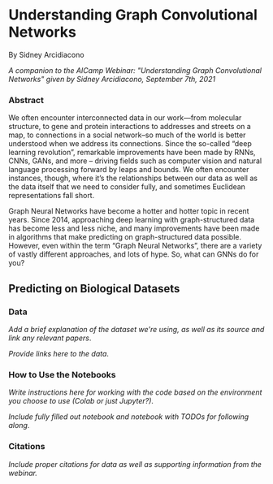 # Understanding Graph Convolutional Networks

By Sidney Arcidiacono

*A companion to the AICamp Webinar: "Understanding Graph Convolutional Networks" given by Sidney Arcidiacono, September 7th, 2021*

### Abstract

We often encounter interconnected data in our work—from molecular structure, to gene and protein interactions to addresses and streets on a map, to connections in a social network–so much of the world is better understood when we address its connections.
Since the so-called “deep learning revolution”, remarkable improvements have been made by RNNs, CNNs, GANs, and more – driving fields such as computer vision and natural language processing forward by leaps and bounds. We often encounter instances, though, where it’s the relationships between our data as well as the data itself that we need to consider fully, and sometimes Euclidean representations fall short.

Graph Neural Networks have become a hotter and hotter topic in recent years. Since 2014, approaching deep learning with graph-structured data has become less and less niche, and many improvements have been made in algorithms that make predicting on graph-structured data possible. However, even within the term “Graph Neural Networks”, there are a variety of vastly different approaches, and lots of hype. So, what can GNNs do for you?

## Predicting on Biological Datasets

### Data

*Add a brief explanation of the dataset we're using, as well as its source and link any relevant papers*.

*Provide links here to the data*.


### How to Use the Notebooks

*Write instructions here for working with the code based on the environment you choose to use (Colab or just Jupyter?)*.

*Include fully filled out notebook and notebook with TODOs for following along*.

### Citations

*Include proper citations for data as well as supporting information from the webinar.*
